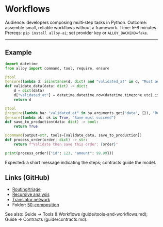 # Workflows

Audience: developers composing multi‑step tasks in Python.
Outcome: assemble small, reliable workflows without a framework.
Time: 5–8 minutes
Prereqs: `pip install alloy-ai`; set provider key or `ALLOY_BACKEND=fake`.

---

## Example

```python
import datetime
from alloy import command, tool, require, ensure

@tool
@ensure(lambda d: isinstance(d, dict) and "validated_at" in d, "Must add validated_at")
def validate_data(data: dict) -> dict:
    d = dict(data)
    d["validated_at"] = datetime.datetime.now(datetime.timezone.utc).isoformat()
    return d

@tool
@require(lambda ba: "validated_at" in ba.arguments.get("data", {}), "Run validate_data first")
@ensure(lambda ok: ok is True, "Save must succeed")
def save_to_production(data: dict) -> bool:
    return True

@command(output=str, tools=[validate_data, save_to_production])
def process_order(order: dict) -> str:
    return f"Validate then save this order: {order}"

print(process_order({"id": 123, "amount": 99.99}))
```

Expected: a short message indicating the steps; contracts guide the model.

## Links (GitHub)
- [Routing/triage](https://github.com/lydakis/alloy/blob/main/examples/50-composition/02_routing_triage.py)
- [Recursive analysis](https://github.com/lydakis/alloy/blob/main/examples/50-composition/03_recursive_analysis.py)
- [Translator network](https://github.com/lydakis/alloy/blob/main/examples/50-composition/04_translator_network.py)
- Folder: [50-composition](https://github.com/lydakis/alloy/tree/main/examples/50-composition)

See also: Guide → Tools & Workflows (guide/tools-and-workflows.md); Guide → Contracts (guide/contracts.md).
